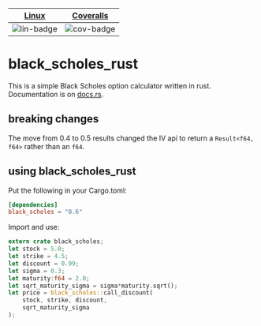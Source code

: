| [Linux][lin-link] |  [Coveralls][cov-link]  |
| :---------------: | :-------------------: |
| ![lin-badge]      | ![cov-badge]          |

[lin-badge]: https://github.com/danielhstahl/black_scholes_rust/workflows/Rust/badge.svg
[lin-link]: https://github.com/danielhstahl/black_scholes_rust/actions

[cov-badge]: https://coveralls.io/repos/github/danielhstahl/black_scholes_rust/badge.svg?branch=master
[cov-link]:  https://coveralls.io/repos/github/danielhstahl/black_scholes_rust


# black_scholes_rust

This is a simple Black Scholes option calculator written in rust.  Documentation is on [docs.rs](https://docs.rs/black_scholes).

## breaking changes

The move from 0.4 to 0.5 results changed the IV api to return a `Result<f64, f64>` rather than an `f64`.

## using black_scholes_rust
Put the following in your Cargo.toml:

```toml
[dependencies]
black_scholes = "0.6"
```

Import and use:

```rust
extern crate black_scholes;
let stock = 5.0;
let strike = 4.5;
let discount = 0.99;
let sigma = 0.3;
let maturity:f64 = 2.0;
let sqrt_maturity_sigma = sigma*maturity.sqrt();
let price = black_scholes::call_discount(
    stock, strike, discount,
    sqrt_maturity_sigma
);
```

